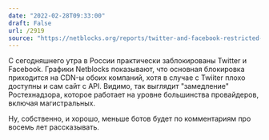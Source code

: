 ```yaml
---
date: "2022-02-28T09:33:00"
draft: False
url: /2919
source: "https://netblocks.org/reports/twitter-and-facebook-restricted-in-russia-amid-conflict-with-ukraine-JBZrogB6"
---
```


С сегодняшнего утра в России практически заблокированы Twitter и Facebook. Графики Netblocks показывают, что основная блокировка приходится на CDN-ы обоих компаний, хотя в случае с Twiiter плохо доступны и сам сайт с API. Видимо, так выглядит "замедление" Ростехнадзора, которое работает на уровне большинства провайдеров, включая магистральных.

Ну, собственно, и хорошо, меньше ботов будет по комментариям про восемь лет рассказывать.
